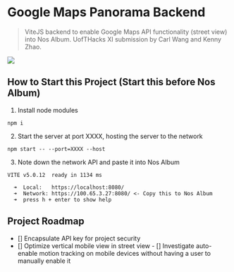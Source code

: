 # Google Maps Panorama Backend

> ViteJS backend to enable Google Maps API functionality (street view) into Nos Album.
> UofTHacks XI submission by Carl Wang and Kenny Zhao.

[<img src="https://img.shields.io/badge/Devpost-003E54?style=for-the-badge&logo=Devpost&logoColor=white" />](https://devpost.com/software/nos-album?ref_content=my-projects-tab&ref_feature=my_projects)

## How to Start this Project (Start this before Nos Album)

1. Install node modules

```
npm i
```

2. Start the server at port XXXX, hosting the server to the network

```
npm start -- --port=XXXX --host
```

3. Note down the network API and paste it into Nos Album
```
VITE v5.0.12  ready in 1134 ms

  ➜  Local:   https://localhost:8080/
  ➜  Network: https://100.65.3.27:8080/ <- Copy this to Nos Album
  ➜  press h + enter to show help
```

## Project Roadmap
- [] Encapsulate API key for project security
- [] Optimize vertical mobile view in street view - [] Investigate auto-enable motion tracking on mobile devices without having a user to manually enable it
